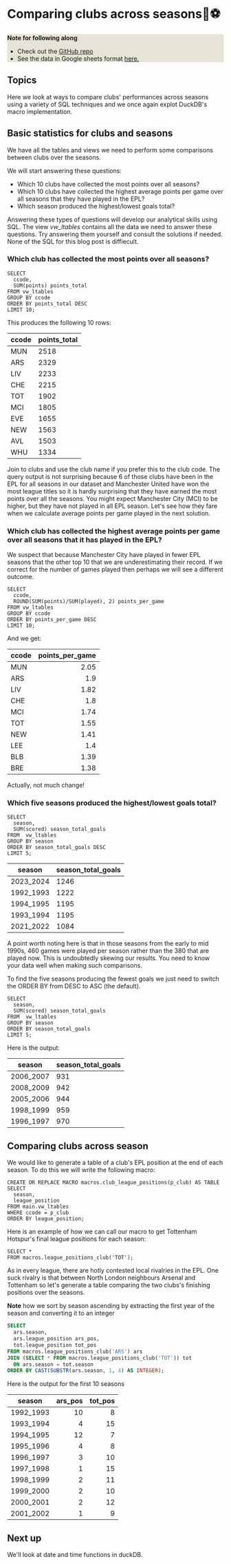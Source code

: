 # Comparing clubs across seasons🦆⚽

<div style="background-color:#E5E4D7">

<strong>Note for following along</strong>

<ul> 
    <li> Check out the  <a href="https://github.com/Rotifer/duckdb_epl">GitHub repo</a></li>
    <li> See the data in Google sheets format <a href="https://docs.google.com/spreadsheets/d/15EpbhgQibpv2haCeWsM77uApxgS5zYfq/edit?gid=1237416221#gid=1237416221">here.</a></li>
</ul>

</div>


## Topics

Here we look at ways to compare clubs' performances across seasons using a variety of SQL techniques and we once again explot DuckDB's macro implementation.

## Basic statistics for clubs and seasons

We have all the tables and views we need to perform some comparisons between clubs over the seasons. 

We will start answering these questions:

- Which 10 clubs have collected the most points over all seasons?
- Which 10 clubs have collected the highest average points per game over all seasons that they have played in the EPL?
- Which season produced the highest/lowest goals total?


Answering these types of questions will develop our analytical skills using SQL. The view _vw_ltables_ contains all the data we need to answer these questions. Try answering them yourself and consult the solutions if needed. None of the SQL for this blog post is diffiecult.

### Which club has collected the most points over all seasons?

```tsql
SELECT
  ccode,
  SUM(points) points_total
FROM vw_ltables
GROUP BY ccode
ORDER BY points_total DESC
LIMIT 10;
```

This produces the following 10 rows:

| ccode | points_total |
|-------|--------------|
| MUN   | 2518         |
| ARS   | 2329         |
| LIV   | 2233         |
| CHE   | 2215         |
| TOT   | 1902         |
| MCI   | 1805         |
| EVE   | 1655         |
| NEW   | 1563         |
| AVL   | 1503         |
| WHU   | 1334         |

Join to clubs and use the club name if you prefer this to the club code. The query output is not surprising because 6 of those clubs have been in the EPL for all seasons in our dataset and Manchester United have won the most league titles so it is hardly surprising that they have earned the most points over all the seasons. You might expect Manchester City (MCI) to be higher, but they have not played in all EPL season. Let's see how they fare when we calculate average points per game played in the next solution.

### Which club has collected the highest average points per game over all seasons that it has played in the EPL?

We suspect that because Manchester City have played in fewer EPL seasons that the other top 10 that we are underestimating their record. 
If we correct for the number of games played then perhaps we will see a different outcome.


```tsql
SELECT
  ccode,
  ROUND(SUM(points)/SUM(played), 2) points_per_game
FROM vw_ltables
GROUP BY ccode
ORDER BY points_per_game DESC
LIMIT 10;
```

And we get:

| ccode | points_per_game |
|-------|----------------:|
| MUN   | 2.05            |
| ARS   | 1.9             |
| LIV   | 1.82            |
| CHE   | 1.8             |
| MCI   | 1.74            |
| TOT   | 1.55            |
| NEW   | 1.41            |
| LEE   | 1.4             |
| BLB   | 1.39            |
| BRE   | 1.38            |

Actually, not much change!

### Which five seasons produced the highest/lowest goals total?

```tsql
SELECT
  season,
  SUM(scored) season_total_goals
FROM  vw_ltables
GROUP BY season
ORDER BY season_total_goals DESC
LIMIT 5;
```

|  season   | season_total_goals |
|-----------|--------------------|
| 2023_2024 | 1246               |
| 1992_1993 | 1222               |
| 1994_1995 | 1195               |
| 1993_1994 | 1195               |
| 2021_2022 | 1084               |

A point worth noting here is that in those seasons from the early to mid 1990s, 460 games were played per season rather than the 380
that are played now. This is undoubtedly skewing our results. You need to know your data well when making such comparisons.

To find the five seasons producing the fewest goals we just need to switch the ORDER BY from DESC to ASC (the default). 


```tsql
SELECT
  season,
  SUM(scored) season_total_goals
FROM  vw_ltables
GROUP BY season
ORDER BY season_total_goals
LIMIT 5;
```

Here is the output:

|  season   | season_total_goals |
|-----------|--------------------|
| 2006_2007 | 931                |
| 2008_2009 | 942                |
| 2005_2006 | 944                |
| 1998_1999 | 959                |
| 1996_1997 | 970                |

## Comparing clubs across season

We would like to generate a table of a club's EPL position at the end of each season. To do this we will write the following macro:

```tsql
CREATE OR REPLACE MACRO macros.club_league_positions(p_club) AS TABLE
SELECT
  season,
  league_position
FROM main.vw_ltables
WHERE ccode = p_club
ORDER BY league_position;
```

Here is an example of how we can call our macro to get Tottenham Hotspur's final league positions for each season:

```tsql
SELECT * 
FROM macros.league_positions_club('TOT');
```

As in every league, there are hotly contested local rivalries in the EPL. One suck rivalry is that between North London neighbours Arsenal and Tottenham so let's generate a table comparing the two clubs's finishing positions over the seasons. 

__Note__ how we sort by season ascending by extracting the first year of the season and converting it to an integer

```sql
SELECT 
  ars.season,
  ars.league_position ars_pos,
  tot.league_position tot_pos
FROM macros.league_positions_club('ARS') ars
JOIN (SELECT * FROM macros.league_positions_club('TOT')) tot
  ON ars.season = tot.season
ORDER BY CAST(SUBSTR(ars.season, 1, 4) AS INTEGER);
```

Here is the output for the first 10 seasons

|  season   | ars_pos | tot_pos |
|-----------|--------:|--------:|
| 1992_1993 | 10      | 8       |
| 1993_1994 | 4       | 15      |
| 1994_1995 | 12      | 7       |
| 1995_1996 | 4       | 8       |
| 1996_1997 | 3       | 10      |
| 1997_1998 | 1       | 15      |
| 1998_1999 | 2       | 11      |
| 1999_2000 | 2       | 10      |
| 2000_2001 | 2       | 12      |
| 2001_2002 | 1       | 9       |


## Next up

We'll look at date and time functions in duckDB.